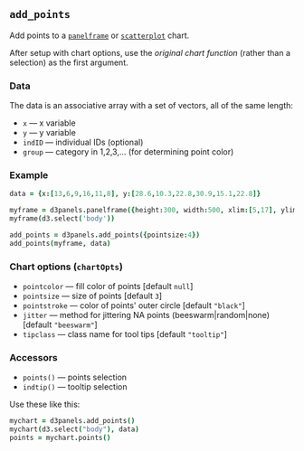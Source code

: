 ## `add_points`

Add points to a [`panelframe`](panelframe.md) or
[`scatterplot`](scatterplot.md) chart.

After setup with chart options, use the *original chart function* (rather than a
selection) as the first argument.

### Data

The data is an associative array with a set of vectors, all of the same length:
- `x` &mdash; x variable
- `y` &mdash; y variable
- `indID` &mdash; individual IDs (optional)
- `group` &mdash; category in 1,2,3,... (for determining point color)

### Example

```coffeescript
data = {x:[13,6,9,16,11,8], y:[28.6,10.3,22.8,30.9,15.1,22.8]}

myframe = d3panels.panelframe({height:300, width:500, xlim:[5,17], ylim:[8.3,32.9]})
myframe(d3.select('body'))

add_points = d3panels.add_points({pointsize:4})
add_points(myframe, data)
```

### Chart options (`chartOpts`)

- `pointcolor` &mdash; fill color of points \[default `null`\]
- `pointsize` &mdash; size of points \[default `3`\]
- `pointstroke` &mdash; color of points' outer circle \[default `"black"`\]
- `jitter` &mdash; method for jittering NA points (beeswarm|random|none) \[default `"beeswarm"`\]
- `tipclass` &mdash; class name for tool tips \[default `"tooltip"`\]


### Accessors

- `points()` &mdash; points selection
- `indtip()` &mdash; tooltip selection

Use these like this:

```coffeescript
mychart = d3panels.add_points()
mychart(d3.select("body"), data)
points = mychart.points()
```

